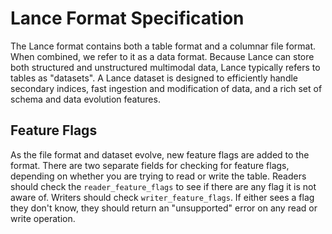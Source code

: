 # Lance Format Specification

The Lance format contains both a table format and a columnar file format.
When combined, we refer to it as a data format. 
Because Lance can store both structured and unstructured multimodal data, Lance typically refers to tables as "datasets".
A Lance dataset is designed to efficiently handle secondary indices, fast ingestion and modification of data, 
and a rich set of schema and data evolution features.

## Feature Flags

As the file format and dataset evolve, new feature flags are added to the format. 
There are two separate fields for checking for feature flags, 
depending on whether you are trying to read or write the table. 
Readers should check the `reader_feature_flags` to see if there are any flag it is not aware of. 
Writers should check `writer_feature_flags`. If either sees a flag they don't know, 
they should return an "unsupported" error on any read or write operation.